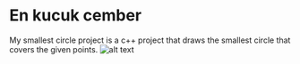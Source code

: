 # En kucuk cember
 My smallest circle project is a c++ project that draws the smallest circle that covers the given points.
 ![alt text](https://github.com/[TopalBugrahan]/[En-kucuk-cember]/image.jpg?raw=true)

